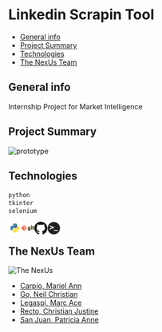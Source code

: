 # Linkedin Scrapin Tool
* [General info](#general-info)
* [Project Summary](#project-summary)
* [Technologies](#technologies)
* [The NexUs Team](#the-nexus-team)

## General info
Internship Project for Market Intelligence

## Project Summary
![prototype](/Images/prototype.jpg?raw=true "prototype")


## Technologies
    python
    tkinter
    selenium
    
<img align="left" alt="CSS3" width="26px" src="https://raw.githubusercontent.com/github/explore/80688e429a7d4ef2fca1e82350fe8e3517d3494d/topics/python/python.png" />
<img align="left" alt="Git" width="26px" src="https://raw.githubusercontent.com/github/explore/80688e429a7d4ef2fca1e82350fe8e3517d3494d/topics/git/git.png" />
<img align="left" alt="GitHub" width="26px" src="https://raw.githubusercontent.com/github/explore/78df643247d429f6cc873026c0622819ad797942/topics/github/github.png" />
<img align="left" alt="Terminal" width="26px" src="https://raw.githubusercontent.com/github/explore/80688e429a7d4ef2fca1e82350fe8e3517d3494d/topics/terminal/terminal.png" />
<br>

## The NexUs Team
![The NexUs](/Images/NexUs_Logo.gif?raw=true "The NexUs")
- [Carpio, Mariel Ann](https://github.com/CarpioMrl/)
- [Go, Neil Christian](https://github.com/Nichigo-GitHub/)
- [Legaspi, Marc Ace](https://github.com/mecsung/)
- [Recto, Christian Justine](https://github.com/jcjrecto/)
- [San Juan, Patricia Anne](https://github.com/sanjuanpatricia/)
